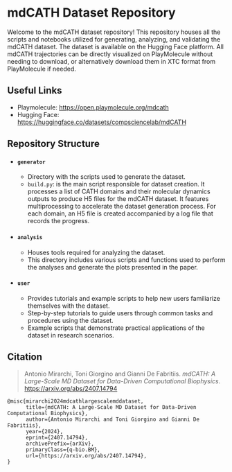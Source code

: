 # mdCATH Dataset Repository

Welcome to the mdCATH dataset repository! This repository houses all the scripts and notebooks utilized for generating, analyzing, and validating the mdCATH dataset. The dataset is available on the Hugging Face platform. All mdCATH trajectories can be directly visualized on PlayMolecule without needing to download, or alternatively download them in XTC format from PlayMolecule if needed.

## Useful Links
- Playmolecule: https://open.playmolecule.org/mdcath </br>
- Hugging Face: https://huggingface.co/datasets/compsciencelab/mdCATH

## Repository Structure

- #### `generator`
    - Directory with the scripts used to generate the dataset.
    - `build.py`: is the main script responsible for dataset creation. It processes a list of CATH domains and their molecular dynamics outputs to produce H5 files for the mdCATH dataset. It features multiprocessing to accelerate the dataset generation process. For each domain, an H5 file is created accompanied by a log file that records the progress.

- #### `analysis`
    - Houses tools required for analyzing the dataset.
    - This directory includes various scripts and functions used to perform the analyses and generate the plots presented in the paper.

- #### `user`
    - Provides tutorials and example scripts to help new users familiarize themselves with the dataset.
    - Step-by-step tutorials to guide users through common tasks and procedures using the dataset.
    - Example scripts that demonstrate practical applications of the dataset in research scenarios.

## Citation

> Antonio Mirarchi, Toni Giorgino and Gianni De Fabritiis. *mdCATH: A Large-Scale MD Dataset for Data-Driven Computational Biophysics*. https://arxiv.org/abs/2407.14794 

```
@misc{mirarchi2024mdcathlargescalemddataset,
      title={mdCATH: A Large-Scale MD Dataset for Data-Driven Computational Biophysics}, 
      author={Antonio Mirarchi and Toni Giorgino and Gianni De Fabritiis},
      year={2024},
      eprint={2407.14794},
      archivePrefix={arXiv},
      primaryClass={q-bio.BM},
      url={https://arxiv.org/abs/2407.14794}, 
}
```